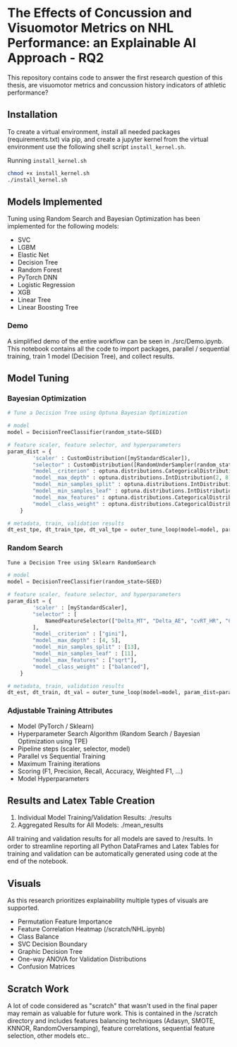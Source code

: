 # The Effects of Concussion and Visuomotor Metrics on NHL Performance: an Explainable AI Approach - RQ2

This repository contains code to answer the first research question of this thesis, are visuomotor metrics and concussion history indicators of athletic performance?

## Installation

To create a virtual environment, install all needed packages (requirements.txt) via pip, and create a jupyter kernel from the virtual environment use the following shell script `install_kernel.sh`. 


Running `install_kernel.sh`
```bash
chmod +x install_kernel.sh
./install_kernel.sh
```
## Models Implemented
Tuning using Random Search and Bayesian Optimization has been implemented for the following models:

* SVC
* LGBM
* Elastic Net
* Decision Tree
* Random Forest
* PyTorch DNN
* Logistic Regression 
* XGB
* Linear Tree
* Linear Boosting Tree

### Demo
A simplified demo of the entire workflow can be seen in ./src/Demo.ipynb. This notebook contains all the code to import packages, parallel / sequential training, train 1 model (Decision Tree), and collect results. 

## Model Tuning

### Bayesian Optimization
```python
# Tune a Decision Tree using Optuna Bayesian Optimization 

# model 
model = DecisionTreeClassifier(random_state=SEED)

# feature scaler, feature selector, and hyperparameters
param_dist = {
        'scaler' : CustomDistribution([myStandardScaler]),
        "selector" : CustomDistribution([RandomUnderSampler(random_state=42)]),
        "model__criterion" : optuna.distributions.CategoricalDistribution(["gini"]),
        "model__max_depth" : optuna.distributions.IntDistribution(2, 8),
        "model__min_samples_split" : optuna.distributions.IntDistribution(8, 15),
        "model__min_samples_leaf" : optuna.distributions.IntDistribution(8, 15),
        "model__max_features" : optuna.distributions.CategoricalDistribution(["sqrt"]),
        "model__class_weight" : optuna.distributions.CategoricalDistribution(["balanced"]),
    }

# metadata, train, validation results
dt_est_tpe, dt_train_tpe, dt_val_tpe = outer_tune_loop(model=model, param_dist=param_dist,scoring="F1_weighted" ,n_iter=100, target_col="previous_concussions", parallel=False, search_type="tpe")
```

### Random Search
```python
Tune a Decision Tree using Sklearn RandomSearch 

# model
model = DecisionTreeClassifier(random_state=SEED)

# feature scaler, feature selector, and hyperparameters
param_dist = {
        'scaler' : [myStandardScaler],
        "selector" : [ 
            NamedFeatureSelector(["Delta_MT", "Delta_AE", "cvRT_HR", "Corrective_HR", "RT_V", "age", "NHL"]),
        ],
        "model__criterion" : ["gini"],
        "model__max_depth" : [4, 5],
        "model__min_samples_split" : [13],
        "model__min_samples_leaf" : [11],
        "model__max_features" : ["sqrt"],
        "model__class_weight" : ["balanced"],
    }

# metadata, train, validation results
dt_est, dt_train, dt_val = outer_tune_loop(model=model, param_dist=param_dist,scoring="F1_weighted" ,n_iter=100,target_col="previous_concussions", parallel=True)
```
### Adjustable Training Attributes
* Model (PyTorch / Sklearn)
* Hyperparameter Search Algorithm (Random Search / Bayesian Optimization using TPE)
* Pipeline steps (scaler, selector, model)
* Parallel vs Sequential Training
* Maximum Training iterations
* Scoring (F1, Precision, Recall, Accuracy, Weighted F1, ...)
* Model Hyperparameters 

## Results and Latex Table Creation
1. Individual Model Training/Validation Results: ./results
2. Aggregated Results for All Models: ./mean_results

All training and validation results for all models are saved to /results. In order to streamline reporting all Python DataFrames and Latex Tables for training and validation can be automatically generated using code at the end of the notebook. 

## Visuals 
As this research prioritizes explainability multiple types of visuals are supported. 

* Permutation Feature Importance
* Feature Correlation Heatmap (/scratch/NHL.ipynb)
* Class Balance
* SVC Decision Boundary 
* Graphic Decision Tree 
* One-way ANOVA for Validation Distributions
* Confusion Matrices 

## Scratch Work 
A lot of code considered as "scratch" that wasn't used in the final paper may remain as valuable for future work. This is contained in the /scratch directory and includes features balancing techniques (Adasyn, SMOTE, KNNOR, RandomOversamping), feature correlations, sequential feature selection, other models etc..
